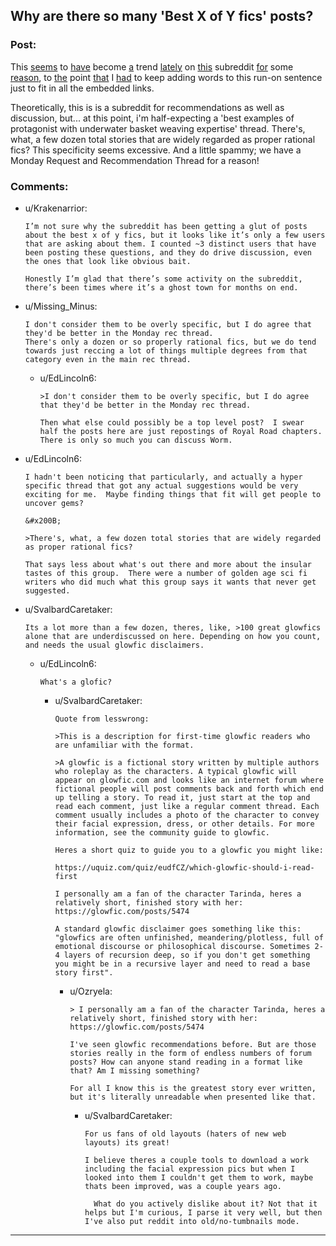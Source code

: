 ## Why are there so many 'Best X of Y fics' posts?

### Post:

This [seems](https://www.reddit.com/r/rational/comments/17fpohj/any_original_work_that_have_a_lot_of_intelligent/)  to [have](https://www.reddit.com/r/rational/comments/1771ic2/what_are_the_best_works_of_science_fiction_that/) become [a](https://www.reddit.com/r/rational/comments/175gqcv/what_are_the_best_works_of_rational_science/) trend [lately](https://www.reddit.com/r/rational/comments/174ph59/what_are_the_best_works_of_fantasy_and_science/) on [this](https://www.reddit.com/r/rational/comments/172ik2m/smartest_characters_in_outsmarting_outwitting/) subreddit [for](https://www.reddit.com/r/rational/comments/16w6dxk/best_works_of_science_fiction_and_fantasy_that/) some [reason](https://www.reddit.com/r/rational/comments/16rpgnw/best_deconstructions_of_the_mutant_metaphor/), to [the](https://www.reddit.com/r/rational/comments/16qccam/request_suggestions_hypercompetent_genius/) point [that](https://www.reddit.com/r/rational/comments/16on43f/best_deconstructions_of_the_world_is_not_ready/) I [had](https://www.reddit.com/r/rational/comments/17ftxnx/best_destruction_fics_of_the_free_love_future/) to keep adding words to this run-on sentence just to fit in all the embedded links.

Theoretically, this is is a subreddit for recommendations as well as discussion, but... at this point, i'm half-expecting a 'best examples of protagonist with underwater basket weaving expertise' thread. There's, what, a few dozen total stories that are widely regarded as proper rational fics? This specificity seems excessive. And a little spammy; we have a Monday Request and Recommendation Thread for a reason!

### Comments:

- u/Krakenarrior:
  ```
  I’m not sure why the subreddit has been getting a glut of posts about the best x of y fics, but it looks like it’s only a few users that are asking about them. I counted ~3 distinct users that have been posting these questions, and they do drive discussion, even the ones that look like obvious bait.

  Honestly I’m glad that there’s some activity on the subreddit, there’s been times where it’s a ghost town for months on end.
  ```

- u/Missing_Minus:
  ```
  I don't consider them to be overly specific, but I do agree that they'd be better in the Monday rec thread.  
  There's only a dozen or so properly rational fics, but we do tend towards just reccing a lot of things multiple degrees from that category even in the main rec thread.
  ```

  - u/EdLincoln6:
    ```
    >I don't consider them to be overly specific, but I do agree that they'd be better in the Monday rec thread.

    Then what else could possibly be a top level post?  I swear half the posts here are just repostings of Royal Road chapters.  There is only so much you can discuss Worm.
    ```

- u/EdLincoln6:
  ```
  I hadn't been noticing that particularly, and actually a hyper specific thread that got any actual suggestions would be very exciting for me.  Maybe finding things that fit will get people to uncover gems?  

  &#x200B;

  >There's, what, a few dozen total stories that are widely regarded as proper rational fics? 

  That says less about what's out there and more about the insular tastes of this group.  There were a number of golden age sci fi writers who did much what this group says it wants that never get suggested.
  ```

- u/SvalbardCaretaker:
  ```
  Its a lot more than a few dozen, theres, like, >100 great glowfics alone that are underdiscussed on here. Depending on how you count, and needs the usual glowfic disclaimers.
  ```

  - u/EdLincoln6:
    ```
    What's a glofic?
    ```

    - u/SvalbardCaretaker:
      ```
      Quote from lesswrong: 

      >This is a description for first-time glowfic readers who are unfamiliar with the format.

      >A glowfic is a fictional story written by multiple authors who roleplay as the characters. A typical glowfic will appear on glowfic.com and looks like an internet forum where fictional people will post comments back and forth which end up telling a story. To read it, just start at the top and read each comment, just like a regular comment thread. Each comment usually includes a photo of the character to convey their facial expression, dress, or other details. For more information, see the community guide to glowfic.

      Heres a short quiz to guide you to a glowfic you might like: 

      https://uquiz.com/quiz/eudfCZ/which-glowfic-should-i-read-first

      I personally am a fan of the character Tarinda, heres a relatively short, finished story with her: https://glowfic.com/posts/5474

      A standard glowfic disclaimer goes something like this: "glowfics are often unfinished, meandering/plotless, full of emotional discourse or philosophical discourse. Sometimes 2-4 layers of recursion deep, so if you don't get something you might be in a recursive layer and need to read a base story first".
      ```

      - u/Ozryela:
        ```
        > I personally am a fan of the character Tarinda, heres a relatively short, finished story with her: https://glowfic.com/posts/5474

        I've seen glowfic recommendations before. But are those stories really in the form of endless numbers of forum posts? How can anyone stand reading in a format like that? Am I missing something?

        For all I know this is the greatest story ever written, but it's literally unreadable when presented like that.
        ```

        - u/SvalbardCaretaker:
          ```
          For us fans of old layouts (haters of new web layouts) its great! 

          I believe theres a couple tools to download a work including the facial expression pics but when I looked into them I couldn't get them to work, maybe thats been improved, was a couple years ago. 

            What do you actively dislike about it? Not that it helps but I'm curious, I parse it very well, but then I've also put reddit into old/no-tumbnails mode.
          ```

---

